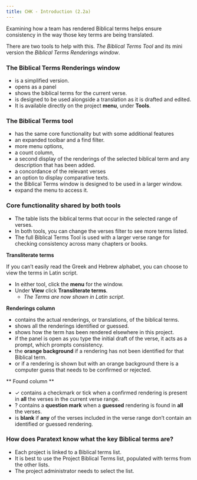 ```yaml
---
title: CHK - Introduction (2.2a)
---
```

Examining how a team has rendered Biblical terms helps ensure consistency in the way those key terms are being translated.

There are two tools to help with this. *The Biblical Terms Tool* and its mini version the *Biblical Terms Renderings window*.

### The Biblical Terms Renderings window

-  is a simplified version.
-  opens as a panel
-  shows the biblical terms for the current verse.
-  is designed to be used alongside a translation as it is drafted and edited.
-  It is available directly on the project **menu**, under **Tools**.

### The Biblical Terms tool

-  has the same core functionality but with some additional features
-  an expanded toolbar and a find filter.
-  more menu options,
-  a count column,
-  a second display of the renderings of the selected biblical term and any description that has been added.
-  a concordance of the relevant verses
-  an option to display comparative texts.
-  the Biblical Terms window is designed to be used in a larger window.
-  expand the menu to access it.

### Core functionality shared by both tools

-  The table lists the biblical terms that occur in the selected range of verses.
-  In both tools, you can change the verses filter to see more terms listed.
-  The full Biblical Terms Tool is used with a larger verse range for checking consistency across many chapters or books.

**Transliterate terms**

If you can’t easily read the Greek and Hebrew alphabet, you can choose to view the terms in Latin script.

-  In either tool, click the **menu** for the window.
-  Under **View** click **Transliterate terms**.
    -  *The Terms are now shown in Latin script*.

**Renderings column**

-  contains the actual renderings, or translations, of the biblical terms.
-  shows all the renderings identified or guessed.
-  shows how the term has been rendered elsewhere in this project.
-  if the panel is open as you type the initial draft of the verse, it acts as a prompt, which prompts consistency.
-  the **orange background** if a rendering has not been identified for that Biblical term.
-  or if a rendering is shown but with an orange background there is a computer guess that needs to be confirmed or rejected.

** Found column **

-  ✓ contains a checkmark or tick when a confirmed rendering is present in **all** the verses in the current verse range.
-  ? contains a **question mark** when a **guessed** rendering is found in **all** the verses.
-  is **blank** if **any** of the verses included in the verse range don’t contain an identified or guessed rendering.

### How does Paratext know what the key Biblical terms are?

-  Each project is linked to a Biblical terms list.
-  It is best to use the Project Biblical Terms list, populated with terms from the other lists.
-  The project administrator needs to select the list.


